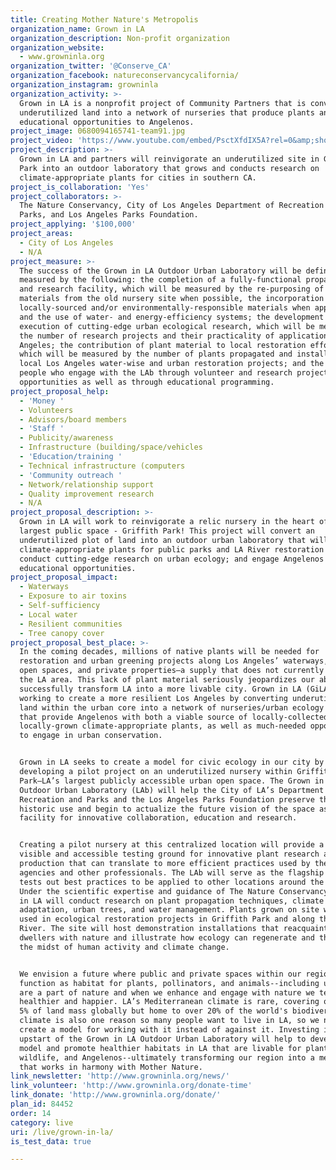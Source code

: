 ```yaml
---
title: Creating Mother Nature's Metropolis
organization_name: Grown in LA
organization_description: Non-profit organization
organization_website:
  - www.growninla.org
organization_twitter: '@Conserve_CA'
organization_facebook: natureconservancycalifornia/
organization_instagram: growninla
organization_activity: >-
  Grown in LA is a nonprofit project of Community Partners that is converting
  underutilized land into a network of nurseries that produce plants and provide
  educational opportunities to Angelenos.
project_image: 0680094165741-team91.jpg
project_video: 'https://www.youtube.com/embed/PsctXfdIX5A?rel=0&amp;showinfo=0'
project_description: >-
  Grown in LA and partners will reinvigorate an underutilized site in Griffith
  Park into an outdoor laboratory that grows and conducts research on
  climate-appropriate plants for cities in southern CA.
project_is_collaboration: 'Yes'
project_collaborators: >-
  The Nature Conservancy, City of Los Angeles Department of Recreation and
  Parks, and Los Angeles Parks Foundation.
project_applying: '$100,000'
project_areas:
  - City of Los Angeles
  - N/A
project_measure: >-
  The success of the Grown in LA Outdoor Urban Laboratory will be defined and
  measured by the following: the completion of a fully-functional propagation
  and research facility, which will be measured by the re-purposing of existing
  materials from the old nursery site when possible, the incorporation of
  locally-sourced and/or environmentally-responsible materials when appropriate,
  and the use of water- and energy-efficiency systems; the development and
  execution of cutting-edge urban ecological research, which will be measured by
  the number of research projects and their practicality of application in Los
  Angeles; the contribution of plant material to local restoration efforts,
  which will be measured by the number of plants propagated and installed in
  local Los Angeles water-wise and urban restoration projects; and the number of
  people who engage with the LAb through volunteer and research project
  opportunities as well as through educational programming.
project_proposal_help:
  - 'Money '
  - Volunteers
  - Advisors/board members
  - 'Staff '
  - Publicity/awareness
  - Infrastructure (building/space/vehicles
  - 'Education/training '
  - Technical infrastructure (computers
  - 'Community outreach '
  - Network/relationship support
  - Quality improvement research
  - N/A
project_proposal_description: >-
  Grown in LA will work to reinvigorate a relic nursery in the heart of LA’s
  largest public space - Griffith Park! This project will convert an
  underutilized plot of land into an outdoor urban laboratory that will grow
  climate-appropriate plants for public parks and LA River restoration projects;
  conduct cutting-edge research on urban ecology; and engage Angelenos through
  educational opportunities.
project_proposal_impact:
  - Waterways
  - Exposure to air toxins
  - Self-sufficiency
  - Local water
  - Resilient communities
  - Tree canopy cover
project_proposal_best_place: >-
  In the coming decades, millions of native plants will be needed for
  restoration and urban greening projects along Los Angeles’ waterways, public
  open spaces, and private properties—a supply that does not currently exist in
  the LA area. This lack of plant material seriously jeopardizes our ability to
  successfully transform LA into a more livable city. Grown in LA (GiLA) is
  working to create a more resilient Los Angeles by converting underutilized
  land within the urban core into a network of nurseries/urban ecology centers
  that provide Angelenos with both a viable source of locally-collected and
  locally-grown climate-appropriate plants, as well as much-needed opportunities
  to engage in urban conservation.


  Grown in LA seeks to create a model for civic ecology in our city by
  developing a pilot project on an underutilized nursery within Griffith
  Park—LA’s largest publicly accessible urban open space. The Grown in LA
  Outdoor Urban Laboratory (LAb) will help the City of LA’s Department of
  Recreation and Parks and the Los Angeles Parks Foundation preserve the site’s
  historic use and begin to actualize the future vision of the space as a
  facility for innovative collaboration, education and research.


  Creating a pilot nursery at this centralized location will provide a highly
  visible and accessible testing ground for innovative plant research and
  production that can translate to more efficient practices used by the public,
  agencies and other professionals. The LAb will serve as the flagship site that
  tests out best practices to be applied to other locations around the region.
  Under the scientific expertise and guidance of The Nature Conservancy, Grown
  in LA will conduct research on plant propagation techniques, climate
  adaptation, urban trees, and water management. Plants grown on site will be
  used in ecological restoration projects in Griffith Park and along the LA
  River. The site will host demonstration installations that reacquaint urban
  dwellers with nature and illustrate how ecology can regenerate and thrive in
  the midst of human activity and climate change. 


  We envision a future where public and private spaces within our region
  function as habitat for plants, pollinators, and animals--including us! People
  are a part of nature and when we enhance and engage with nature we tend to be
  healthier and happier. LA’s Mediterranean climate is rare, covering only about
  5% of land mass globally but home to over 20% of the world's biodiversity. Our
  climate is also one reason so many people want to live in LA, so we need to
  create a model for working with it instead of against it. Investing in the
  upstart of the Grown in LA Outdoor Urban Laboratory will help to develop this
  model and promote healthier habitats in LA that are livable for plants,
  wildlife, and Angelenos--ultimately transforming our region into a metropolis
  that works in harmony with Mother Nature.
link_newsletter: 'http://www.growninla.org/news/'
link_volunteer: 'http://www.growninla.org/donate-time'
link_donate: 'http://www.growninla.org/donate/'
plan_id: 84452
order: 14
category: live
uri: /live/grown-in-la/
is_test_data: true

---
```

